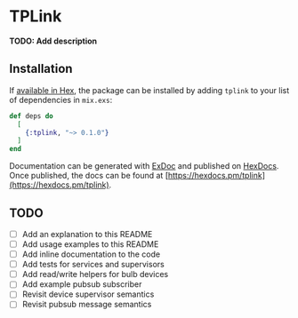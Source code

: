 # TPLink

**TODO: Add description**

## Installation

If [available in Hex](https://hex.pm/docs/publish), the package can be installed
by adding `tplink` to your list of dependencies in `mix.exs`:

```elixir
def deps do
  [
    {:tplink, "~> 0.1.0"}
  ]
end
```

Documentation can be generated with [ExDoc](https://github.com/elixir-lang/ex_doc)
and published on [HexDocs](https://hexdocs.pm). Once published, the docs can
be found at [https://hexdocs.pm/tplink](https://hexdocs.pm/tplink).

## TODO

- [ ] Add an explanation to this README
- [ ] Add usage examples to this README
- [ ] Add inline documentation to the code
- [ ] Add tests for services and supervisors
- [ ] Add read/write helpers for bulb devices
- [ ] Add example pubsub subscriber
- [ ] Revisit device supervisor semantics
- [ ] Revisit pubsub message semantics
